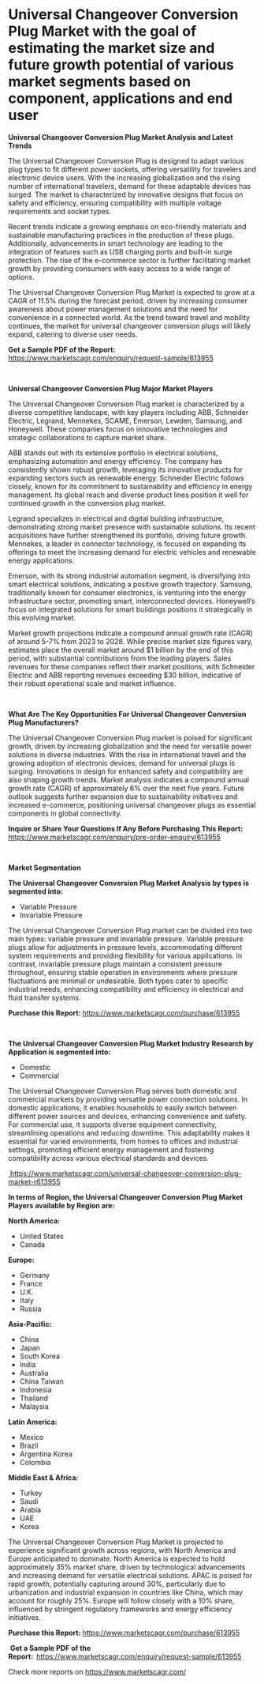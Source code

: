 <p><h1>Universal Changeover Conversion Plug Market with the goal of estimating the market size and future growth potential of various market segments based on component, applications and end user</h1></p><p><strong>Universal Changeover Conversion Plug Market Analysis and Latest Trends</strong></p>
<p><p>The Universal Changeover Conversion Plug is designed to adapt various plug types to fit different power sockets, offering versatility for travelers and electronic device users. With the increasing globalization and the rising number of international travelers, demand for these adaptable devices has surged. The market is characterized by innovative designs that focus on safety and efficiency, ensuring compatibility with multiple voltage requirements and socket types.</p><p>Recent trends indicate a growing emphasis on eco-friendly materials and sustainable manufacturing practices in the production of these plugs. Additionally, advancements in smart technology are leading to the integration of features such as USB charging ports and built-in surge protection. The rise of the e-commerce sector is further facilitating market growth by providing consumers with easy access to a wide range of options.</p><p>The Universal Changeover Conversion Plug Market is expected to grow at a CAGR of 11.5% during the forecast period, driven by increasing consumer awareness about power management solutions and the need for convenience in a connected world. As the trend toward travel and mobility continues, the market for universal changeover conversion plugs will likely expand, catering to diverse user needs.</p></p>
<p><strong>Get a Sample PDF of the Report:&nbsp;</strong> <a href="https://www.marketscagr.com/enquiry/request-sample/613955?utm_campaign=3018&utm_medium=2&utm_source=Github&utm_content=ia&utm_term=24032025&utm_id=universal-changeover-conversion-plug">https://www.marketscagr.com/enquiry/request-sample/613955</a></p>
<p>&nbsp;</p>
<p><strong>Universal Changeover Conversion Plug Major Market Players</strong></p>
<p><p>The Universal Changeover Conversion Plug market is characterized by a diverse competitive landscape, with key players including ABB, Schneider Electric, Legrand, Mennekes, SCAME, Emerson, Lewden, Samsung, and Honeywell. These companies focus on innovative technologies and strategic collaborations to capture market share.</p><p>ABB stands out with its extensive portfolio in electrical solutions, emphasizing automation and energy efficiency. The company has consistently shown robust growth, leveraging its innovative products for expanding sectors such as renewable energy. Schneider Electric follows closely, known for its commitment to sustainability and efficiency in energy management. Its global reach and diverse product lines position it well for continued growth in the conversion plug market.</p><p>Legrand specializes in electrical and digital building infrastructure, demonstrating strong market presence with sustainable solutions. Its recent acquisitions have further strengthened its portfolio, driving future growth. Mennekes, a leader in connector technology, is focused on expanding its offerings to meet the increasing demand for electric vehicles and renewable energy applications.</p><p>Emerson, with its strong industrial automation segment, is diversifying into smart electrical solutions, indicating a positive growth trajectory. Samsung, traditionally known for consumer electronics, is venturing into the energy infrastructure sector, promoting smart, interconnected devices. Honeywell’s focus on integrated solutions for smart buildings positions it strategically in this evolving market.</p><p>Market growth projections indicate a compound annual growth rate (CAGR) of around 5-7% from 2023 to 2028. While precise market size figures vary, estimates place the overall market around $1 billion by the end of this period, with substantial contributions from the leading players. Sales revenues for these companies reflect their market positions, with Schneider Electric and ABB reporting revenues exceeding $30 billion, indicative of their robust operational scale and market influence.</p></p>
<p>&nbsp;</p>
<p><strong>What Are The Key Opportunities For Universal Changeover Conversion Plug Manufacturers?</strong></p>
<p><p>The Universal Changeover Conversion Plug market is poised for significant growth, driven by increasing globalization and the need for versatile power solutions in diverse industries. With the rise in international travel and the growing adoption of electronic devices, demand for universal plugs is surging. Innovations in design for enhanced safety and compatibility are also shaping growth trends. Market analysis indicates a compound annual growth rate (CAGR) of approximately 6% over the next five years. Future outlook suggests further expansion due to sustainability initiatives and increased e-commerce, positioning universal changeover plugs as essential components in global connectivity.</p></p>
<p><strong>Inquire or Share Your Questions If Any Before Purchasing This Report:</strong> <a href="https://www.marketscagr.com/enquiry/pre-order-enquiry/613955?utm_campaign=3018&utm_medium=2&utm_source=Github&utm_content=ia&utm_term=24032025&utm_id=universal-changeover-conversion-plug">https://www.marketscagr.com/enquiry/pre-order-enquiry/613955</a></p>
<p>&nbsp;</p>
<p><strong>Market Segmentation</strong></p>
<p><strong>The Universal Changeover Conversion Plug Market Analysis by types is segmented into:</strong></p>
<p><ul><li>Variable Pressure</li><li>Invariable Pressure</li></ul></p>
<p><p>The Universal Changeover Conversion Plug market can be divided into two main types: variable pressure and invariable pressure. Variable pressure plugs allow for adjustments in pressure levels, accommodating different system requirements and providing flexibility for various applications. In contrast, invariable pressure plugs maintain a consistent pressure throughout, ensuring stable operation in environments where pressure fluctuations are minimal or undesirable. Both types cater to specific industrial needs, enhancing compatibility and efficiency in electrical and fluid transfer systems.</p></p>
<p><strong>Purchase this Report:&nbsp;</strong><a href="https://www.marketscagr.com/purchase/613955?utm_campaign=3018&utm_medium=2&utm_source=Github&utm_content=ia&utm_term=24032025&utm_id=universal-changeover-conversion-plug">https://www.marketscagr.com/purchase/613955</a></p>
<p>&nbsp;</p>
<p><strong>The Universal Changeover Conversion Plug Market Industry Research by Application is segmented into:</strong></p>
<p><ul><li>Domestic</li><li>Commercial</li></ul></p>
<p><p>The Universal Changeover Conversion Plug serves both domestic and commercial markets by providing versatile power connection solutions. In domestic applications, it enables households to easily switch between different power sources and devices, enhancing convenience and safety. For commercial use, it supports diverse equipment connectivity, streamlining operations and reducing downtime. This adaptability makes it essential for varied environments, from homes to offices and industrial settings, promoting efficient energy management and fostering compatibility across various electrical standards and devices.</p></p>
<p><a href="https://www.marketscagr.com/universal-changeover-conversion-plug-market-r613955?utm_campaign=3018&utm_medium=2&utm_source=Github&utm_content=ia&utm_term=24032025&utm_id=universal-changeover-conversion-plug">&nbsp;https://www.marketscagr.com/universal-changeover-conversion-plug-market-r613955</a></p>
<p><strong>In terms of Region, the Universal Changeover Conversion Plug Market Players available by Region are:</strong></p>
<p>
    <p> <strong> North America: </strong>
        <ul>
            <li>United States</li>
            <li>Canada</li>
        </ul>
        </p> 
    <p> <strong> Europe: </strong>
        <ul>
            <li>Germany</li>
            <li>France</li>
            <li>U.K.</li>
            <li>Italy</li>
            <li>Russia</li>
        </ul>
        </p> 
    <p> <strong> Asia-Pacific: </strong>
        <ul>
            <li>China</li>
            <li>Japan</li>
            <li>South Korea</li>
            <li>India</li>
            <li>Australia</li>
            <li>China Taiwan</li>
            <li>Indonesia</li>
            <li>Thailand</li>
            <li>Malaysia</li>
        </ul>
        </p> 
    <p> <strong> Latin America: </strong>
        <ul>
            <li>Mexico</li>
            <li>Brazil</li>
            <li>Argentina Korea</li>
            <li>Colombia</li>
        </ul>
        </p> 
    <p> <strong> Middle East & Africa: </strong>
        <ul>
            <li>Turkey</li>
            <li>Saudi</li>
            <li>Arabia</li>
            <li>UAE</li>
            <li>Korea</li>
        </ul>
    </p>
    </p>
<p><p>The Universal Changeover Conversion Plug Market is projected to experience significant growth across regions, with North America and Europe anticipated to dominate. North America is expected to hold approximately 35% market share, driven by technological advancements and increasing demand for versatile electrical solutions. APAC is poised for rapid growth, potentially capturing around 30%, particularly due to urbanization and industrial expansion in countries like China, which may account for roughly 25%. Europe will follow closely with a 10% share, influenced by stringent regulatory frameworks and energy efficiency initiatives.</p></p>
<p><strong>Purchase this Report: </strong><a href="https://www.marketscagr.com/purchase/613955?utm_campaign=3018&utm_medium=2&utm_source=Github&utm_content=ia&utm_term=24032025&utm_id=universal-changeover-conversion-plug">https://www.marketscagr.com/purchase/613955</a></p>
<p>&nbsp;<strong>Get a Sample PDF of the Report:&nbsp;&nbsp;</strong><a href="https://www.marketscagr.com/enquiry/request-sample/613955?utm_campaign=3018&utm_medium=2&utm_source=Github&utm_content=ia&utm_term=24032025&utm_id=universal-changeover-conversion-plug">https://www.marketscagr.com/enquiry/request-sample/613955</a></p>
<p><strong></strong></p>
<p>Check more reports on <a href="https://www.marketscagr.com/?utm_campaign=3018&utm_medium=2&utm_source=Github&utm_content=ia&utm_term=24032025&utm_id=universal-changeover-conversion-plug">https://www.marketscagr.com/</a></p>